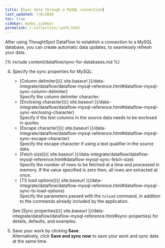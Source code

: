 ```yaml
---
title: [Sync data through a MySQL connection]
last_updated: 7/6/2020
toc: true
sidebar: mydoc_sidebar
permalink: /:collection/:path.html
---
```

After using ThoughtSpot DataFlow to establish a connection to a MySQL database, you can create automatic data updates, to seamlessly refresh your data.

{% include content/dataflow/sync-for-databases.md %}

4. Specify the sync properties for MySQL:

   * [Column delimiter]({{ site.baseurl }}/data-integrate/dataflow/dataflow-mysql-reference.html#dataflow-mysql-sync-column-delimiter)<br/>Specify the column delimiter character.
   * [Enclosing character]({{ site.baseurl }}/data-integrate/dataflow/dataflow-mysql-reference.html#dataflow-mysql-sync-enclosing-character)<br/>Specify if the text columns in the source data needs to be enclosed in quotes.
   * [Escape character]({{ site.baseurl }}/data-integrate/dataflow/dataflow-mysql-reference.html#dataflow-mysql-sync-escape-character)<br/>Specify the escape character if using a text qualifier in the source data.
   * [Fetch size]({{ site.baseurl }}/data-integrate/dataflow/dataflow-mysql-reference.html#dataflow-mysql-sync-fetch-size)<br/>Specify the number of rows to be fetched at a time and processed in memory. If the value specified is zero then, all rows are extracted at once.
   * [TS load options]({{ site.baseurl }}/data-integrate/dataflow/dataflow-mysql-reference.html#dataflow-mysql-sync-ts-load-options)<br/>Specify the parameters passed with the <code>tsload</code> command, in addition to the commands already included by the application.

   See [Sync properties]({{ site.baseurl }}/data-integrate/dataflow/dataflow-mysql-reference.html#sync-properties) for details, defaults, and examples.

5. Save your work by clicking **Save**.<br/>Alternatively, click **Save and sync now** to save your work and sync data at the same time.
